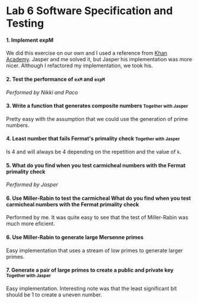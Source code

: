 # Lab 6 Software Specification and Testing

#### 1\. Implement expM

We did this exercise on our own and I used a reference from [Khan Academy](https://www.khanacademy.org/computing/computer-science/cryptography/modarithmetic/a/modular-exponentiation). Jasper and me solved it, but Jasper his implementation was more nicer. Although I refactored my implementation, we took his.

#### 2\. Test the performance of `exM` and `expM`

_Performed by Nikki and Paco_

#### 3\. Write a function that generates composite numbers <small>Together with Jasper</small>

Pretty easy with the assumption that we could use the generation of prime numbers.

#### 4\. Least number that fails Fermat's primality check <small>Together with Jasper</small>

Is 4 and will always be 4 depending on the repetition and the value of `k`.

#### 5\. What do you find when you test carmicheal numbers with the Fermat primality check

_Performed by Jasper_

#### 6\. Use Miller-Rabin to test the carmicheal What do you find when you test carmicheal numbers with the Fermat primality check

Performed by me. It was quite easy to see that the test of Miller-Rabin was much more eficient.

#### 6\. Use Miller-Rabin to generate large Mersenne primes

Easy implementation that uses a stream of low primes to generate larger primes.

#### 7\. Generate a pair of large primes to create a public and private key <small>Together with Jasper</small>

Easy implementation. Interesting note was that the least significant bit should be 1 to create a uneven number.
